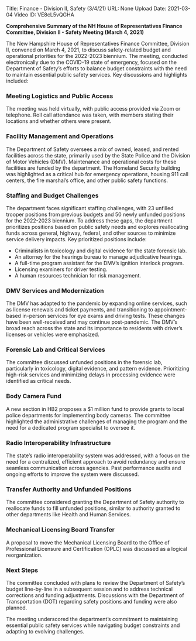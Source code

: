 Title: Finance - Division II, Safety (3/4/21)
URL: None
Upload Date: 2021-03-04
Video ID: VE8cL5vQGHA

**Comprehensive Summary of the NH House of Representatives Finance Committee, Division II - Safety Meeting (March 4, 2021)**

The New Hampshire House of Representatives Finance Committee, Division II, convened on March 4, 2021, to discuss safety-related budget and operational priorities for the 2022-2023 biennium. The meeting, conducted electronically due to the COVID-19 state of emergency, focused on the Department of Safety’s efforts to balance budget constraints with the need to maintain essential public safety services. Key discussions and highlights included:

### **Meeting Logistics and Public Access**
The meeting was held virtually, with public access provided via Zoom or telephone. Roll call attendance was taken, with members stating their locations and whether others were present.

### **Facility Management and Operations**
The Department of Safety oversees a mix of owned, leased, and rented facilities across the state, primarily used by the State Police and the Division of Motor Vehicles (DMV). Maintenance and operational costs for these facilities are funded by the department. The Homeland Security building was highlighted as a critical hub for emergency operations, housing 911 call centers, the fire marshal’s office, and other public safety functions.

### **Staffing and Budget Challenges**
The department faces significant staffing challenges, with 23 unfilled trooper positions from previous budgets and 50 newly unfunded positions for the 2022-2023 biennium. To address these gaps, the department prioritizes positions based on public safety needs and explores reallocating funds across general, highway, federal, and other sources to minimize service delivery impacts. Key prioritized positions include:
- Criminalists in toxicology and digital evidence for the state forensic lab.
- An attorney for the hearings bureau to manage adjudicative hearings.
- A full-time program assistant for the DMV’s ignition interlock program.
- Licensing examiners for driver testing.
- A human resources technician for risk management.

### **DMV Services and Modernization**
The DMV has adapted to the pandemic by expanding online services, such as license renewals and ticket payments, and transitioning to appointment-based in-person services for eye exams and driving tests. These changes have been well-received and may continue post-pandemic. The DMV’s broad reach across the state and its importance to residents with driver’s licenses or vehicles were emphasized.

### **Forensic Lab and Critical Services**
The committee discussed unfunded positions in the forensic lab, particularly in toxicology, digital evidence, and pattern evidence. Prioritizing high-risk services and minimizing delays in processing evidence were identified as critical needs.

### **Body Camera Fund**
A new section in HB2 proposes a $1 million fund to provide grants to local police departments for implementing body cameras. The committee highlighted the administrative challenges of managing the program and the need for a dedicated program specialist to oversee it.

### **Radio Interoperability Infrastructure**
The state’s radio interoperability system was addressed, with a focus on the need for a centralized, efficient approach to avoid redundancy and ensure seamless communication across agencies. Past performance audits and ongoing efforts to improve the system were discussed.

### **Transfer Authority and Unfunded Positions**
The committee considered granting the Department of Safety authority to reallocate funds to fill unfunded positions, similar to authority granted to other departments like Health and Human Services.

### **Mechanical Licensing Board Transfer**
A proposal to move the Mechanical Licensing Board to the Office of Professional Licensure and Certification (OPLC) was discussed as a logical reorganization.

### **Next Steps**
The committee concluded with plans to review the Department of Safety’s budget line-by-line in a subsequent session and to address technical corrections and funding adjustments. Discussions with the Department of Transportation (DOT) regarding safety positions and funding were also planned.

The meeting underscored the department’s commitment to maintaining essential public safety services while navigating budget constraints and adapting to evolving challenges.